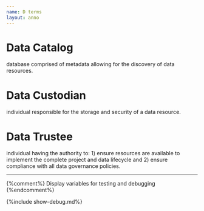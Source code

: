 ```yaml
---
name: D terms
layout: anno
---
```

# Data Catalog
database comprised of metadata allowing for the discovery of data resources.

# Data Custodian
individual responsible for the storage and security of a data resource.

# Data Trustee
individual having the authority to: 1) ensure resources are available to implement the complete project and data lifecycle and 2) ensure compliance with all data governance policies.

---
{%comment%}
  Display variables for testing and debugging
{%endcomment%}

{%include show-debug.md%}
